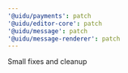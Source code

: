 ```yaml
---
'@uidu/payments': patch
'@uidu/editor-core': patch
'@uidu/message': patch
'@uidu/message-renderer': patch
---
```


Small fixes and cleanup
